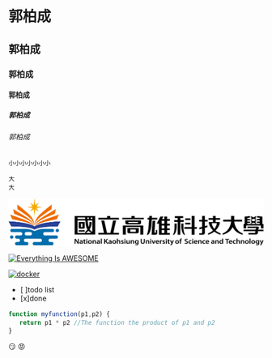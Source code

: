 # 郭柏成
## 郭柏成
### 郭柏成
#### 郭柏成
##### 郭柏成
###### 郭柏成

`小小小小小小小`

```
大
大
```


![NKUST](NKUST.png "第一科大")

[![Everything Is AWESOME](https://img.youtube.com/vi/StTqXEQ2l-Y/0.jpg)](https://www.youtube.com/watch?v=StTqXEQ2l-Y "Everything Is AWESOME")


[![docker](https://img.youtube.com/vi/sSm2dRarhPo/0.jpg)](https://www.youtube.com/watch?v=sSm2dRarhPo "Testing Docker")


- [ ]todo list
- [x]done

```javascript
function myfunction(p1,p2) {
   return p1 * p2 //The function the product of p1 and p2
}
```

:smirk:
:rage:
